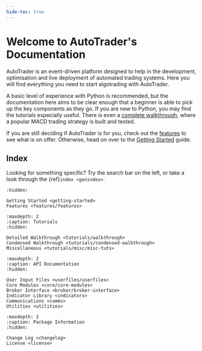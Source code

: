 ```yaml
---
hide-toc: true
---
```


# Welcome to AutoTrader's Documentation

AutoTrader is an event-driven platform designed to help in the development, optimisation and live 
deployment of automated trading systems. Here you will find everything you need to start 
algotrading with AutoTrader.

A basic level of experience with Python is recommended, but the documentation here 
aims to be clear enough that a beginner is able to pick up the key components as they go. If you are 
new to Python, you may find the tutorials especially useful. There is even a 
[complete walkthrough](walkthrough), where a popular MACD trading strategy is built and tested.

If you are still deciding if AutoTrader is for you, check out the [features](features-landing) to 
see what is on offer. Otherwise, head on over to the [Getting Started](getting-started) guide.


## Index
Looking for something specific? Try the search bar on the left, or take a look through the 
{ref}`index <genindex>`.



```{toctree}
:hidden:

Getting Started <getting-started>
Features <features/features>
```

```{toctree}
:maxdepth: 2
:caption: Tutorials
:hidden:

Detailed Walkthrough <tutorials/walkthrough>
Condensed Walkthrough <tutorials/condensed-walkthrough>
Miscellaneous <tutorials/misc/misc-tuts>
```

```{toctree}
:maxdepth: 2
:caption: API Documentation
:hidden:
   
User Input Files <userfiles/userfiles>
Core Modules <core/core-modules>
Broker Interface <broker/broker-interface>
Indicator Library <indicators>
Communications <comms>
Utilities <utilities>
```

```{toctree}
:maxdepth: 2
:caption: Package Information
:hidden:

Change Log <changelog>
License <license>
```
